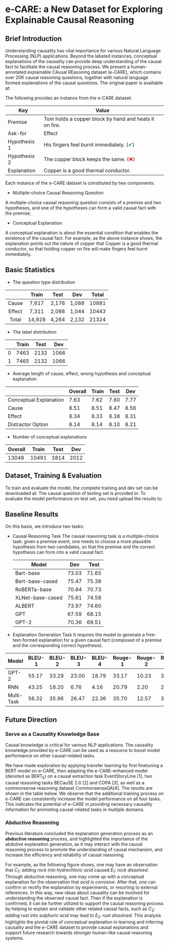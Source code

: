 # e-CARE: a New Dataset for Exploring Explainable Causal Reasoning

## Brief Introduction
Understanding causality has vital importance for various Natural Language Processing (NLP) applications. Beyond the labeled instances, conceptual explanations of the causality can provide deep understanding of the causal fact to facilitate the causal reasoning process. We present a human-annotated explainable CAusal REasoning dataset (e-CARE), which contains over 20K causal reasoning questions, together with natural language formed explanations of the causal questions. The original paper is availiable at: 



The following provides an instance from the e-CARE dataset:

| Key          | Value                                                        |
| ------------ | ------------------------------------------------------------ |
| Premise      | Tom holds a copper block by hand and heats it on fire.       |
| Ask-for      | Effect                                                       |
| Hypothesis 1 | His fingers feel burnt immediately. (<font color=Green>&#10004;</font>) |
| Hypothesis 2 | The copper block keeps the same. (<font color=Red>&#x2716;</font>) |
| Explanation  | Copper is a good thermal conductor.                          |



Each instance of the e-CARE dataset is constituted by two components: 

* Multiple-choice Causal Reasoning Question

A multiple-choice causal reasoning question consists of a premise and two hypotheses, and one of the hypotheses can form a valid causal fact with the premise; 

* Conceptual Explanation

A conceptual explanation is about the essential condition that enables the existence of the causal fact. For example, as the above instance shows, the explanation points out the nature of copper that Copper is a good thermal conductor, so that holding copper on fire will make fingers feel burnt immediately. 


## Basic Statistics

* The question type distribution

|        | Train  | Test  |  Dev  | Total |
| :----: | :----: | :---: | :---: | :---: |
| Cause  | 7,617  | 2,176 | 1,088 | 10881 |
| Effect | 7,311  | 2,088 | 1,044 | 10443 |
| Total  | 14,928 | 4,264 | 2,132 | 21324 |

* The label distribution

|      | Train | Test | Dev  |
| ---- | ----- | ---- | ---- |
| 0    | 7463  | 2132 | 1066 |
| 1    | 7465  | 2132 | 1066 |

* Average length of cause, effect, wrong hypothesis and conceptual explanation

|                        | Overall | Train | Test | Dev  |
| ---------------------- | ------- | ----- | ---- | ---- |
| Conceptual Explanation | 7.63    | 7.62  | 7.60 | 7.77 |
| Cause                  | 8.51    | 8.51  | 8.47 | 8.56 |
| Effect                 | 8.34    | 8.33  | 8.38 | 8.31 |
| Distractor Option      | 8.14    | 8.14  | 8.10 | 8.21 |

* Number of conceptual explanations

| Overall | Train | Test | Dev  |
| ------- | ----- | ---- | ---- |
| 13048   | 10491 | 3814 | 2012 |



## Dataset, Training & Evaluation

To train and evaluate the model, the complete training and dev set can be downloaded at:
The causal question of testing set is provided in: 
To evaluate the model performance on test set, you need upload the results to:



## Baseline Results

On this basis, we introduce two tasks:

+ Causal Reasoning Task
  The causal reasoning task is a multiple-choice task: given a premise event, one needs to choose a more plausible hypothesis from two candidates, so that the premise and the correct hypothesis can form into a valid causal fact.

  | Model            | Dev   | Test  |
  | ---------------- | ----- | ----- |
  | Bart-base        | 73.03 | 71.65 |
  | Bert-base-cased  | 75.47 | 75.38 |
  | RoBERTa-base     | 70.64 | 70.73 |
  | XLNet-base-cased | 75.61 | 74.58 |
  | ALBERT           | 73.97 | 74.60 |
  | GPT              | 67.59 | 68.15 |
  | GPT-2            | 70.36 | 69.51 |



+ Explanation Generation Task
  It requires the model to generate a free-text-formed explanation for a given causal fact (composed of a premise and the corresponding correct hypothesis).

| Model      | BLEU-1 | BLEU-2 | BLEU-3 | BLEU-4 | Rouge-1 | Rouge-2 | Rouge-l | PPL   |
| ---------- | ------ | ------ | ------ | ------ | ------- | ------- | ------- | ----- |
| GPT-2      | 55.17  | 33.29  | 23.00  | 18.79  | 33.17   | 10.23   | 32.05   | 6.87  |
| RNN        | 43.25  | 18.20  | 6.76   | 4.16   | 20.79   | 2.20    | 20.85   | 33.84 |
| Multi-Task | 56.32  | 35.96  | 26.47  | 22.36  | 35.70   | 12.57   | 34.88   | 6.64  |




## Future Direction

### Serve as a Causality Knowledge Base

Causal knowledge is critical for various NLP applications. The causality knowledge provided by e-CARE can be used as a resource to boost model performance on other causal-related tasks. 

We have made exploration by applying transfer learning by first finetuning a BERT model on e-CARE, then adapting the e-CARE-enhanced model (denoted as BERT$_\text{E}$) on a causal extraction task EventStoryLine [1], two causal reasoning tasks BECauSE 2.0 [2] and COPA [3], as well as a commonsense reasoning dataset CommonsenseQA[4]. The results are shown in the table below. We observe that the additional training process on e-CARE can consistently increase the model performance on all four tasks. This indicates the potential of e-CARE in providing necessary causality information for promoting causal-related tasks in multiple domains.

### Abductive Reasoning

Previous literature concluded the explanation generation process as an **abductive reasoning** process, and highlighted the importance of the abdutive explanation generation, as it may interact with the causal reasoning process to promote the understanding of causal mechanism, and increase the efficiency and reliability of causal reasoning.

For example, as the following figure shows, one may have an observation that $C_1$: *adding rock into hydrochloric acid* caused $E_1$: *rock dissolved*. Through abductive reasoning, one may come up with a conceptual explanation for the observation that *acid is corrosive*. After that, one can confirm or rectify the explanation by experiments, or resorting to external references. In this way, new ideas about causality can be involved for understanding the observed causal fact. Then if the explanation is confirmed, it can be further utilized to support the causal reasoning process by helping to explain and validate other related causal facts, such as $C_2$: *adding rust into sulphuric acid* may lead to $E_2$: *rust dissolved*.  This analysis highlights the pivotal role of conceptual explanation in learning and inferring causality and the e-CARE dataset to provide causal explanations and support future research towards stronger human-like causal reasoning systems. 

